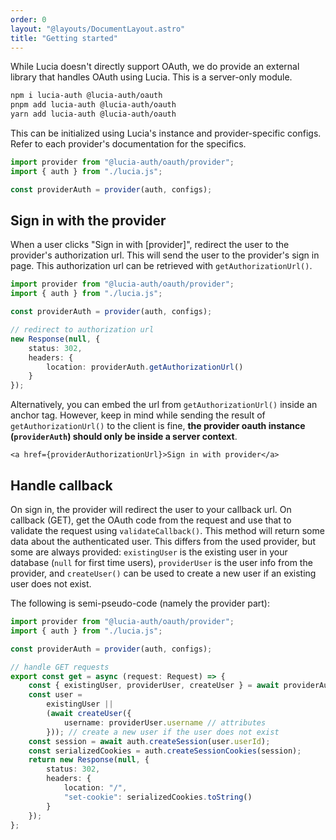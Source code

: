 ```yaml
---
order: 0
layout: "@layouts/DocumentLayout.astro"
title: "Getting started"
---
```


While Lucia doesn't directly support OAuth, we do provide an external library that handles OAuth using Lucia. This is a server-only module.

```bash
npm i lucia-auth @lucia-auth/oauth
pnpm add lucia-auth @lucia-auth/oauth
yarn add lucia-auth @lucia-auth/oauth
```

This can be initialized using Lucia's instance and provider-specific configs. Refer to each provider's documentation for the specifics.

```ts
import provider from "@lucia-auth/oauth/provider";
import { auth } from "./lucia.js";

const providerAuth = provider(auth, configs);
```

## Sign in with the provider

When a user clicks "Sign in with [provider]", redirect the user to the provider's authorization url. This will send the user to the provider's sign in page. This authorization url can be retrieved with `getAuthorizationUrl()`.

```ts
import provider from "@lucia-auth/oauth/provider";
import { auth } from "./lucia.js";

const providerAuth = provider(auth, configs);

// redirect to authorization url
new Response(null, {
	status: 302,
	headers: {
		location: providerAuth.getAuthorizationUrl()
	}
});
```

Alternatively, you can embed the url from `getAuthorizationUrl()` inside an anchor tag. However, keep in mind while sending the result of `getAuthorizationUrl()` to the client is fine, **the provider oauth instance (`providerAuth`) should only be inside a server context**.

```svelte
<a href={providerAuthorizationUrl}>Sign in with provider</a>
```

## Handle callback

On sign in, the provider will redirect the user to your callback url. On callback (GET), get the OAuth code from the request and use that to validate the request using `validateCallback()`. This method will return some data about the authenticated user. This differs from the used provider, but some are always provided: `existingUser` is the existing user in your database (`null` for first time users), `providerUser` is the user info from the provider, and `createUser()` can be used to create a new user if an existing user does not exist.

The following is semi-pseudo-code (namely the provider part):

```ts
import provider from "@lucia-auth/oauth/provider";
import { auth } from "./lucia.js";

const providerAuth = provider(auth, configs);

// handle GET requests
export const get = async (request: Request) => {
	const { existingUser, providerUser, createUser } = await providerAuth.validateCallback(code);
	const user =
		existingUser ||
		(await createUser({
			username: providerUser.username // attributes
		})); // create a new user if the user does not exist
	const session = await auth.createSession(user.userId);
	const serializedCookies = auth.createSessionCookies(session);
	return new Response(null, {
		status: 302,
		headers: {
			location: "/",
			"set-cookie": serializedCookies.toString()
		}
	});
};
```
